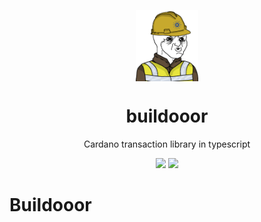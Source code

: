 <p align="center">
    <p align="center">
        <img width="100px" src="./assets/buildooor.png" align="center"/>
        <h1 align="center">buildooor</h1>
    </p>
  <p align="center">Cardano transaction library in typescript</p>

  <p align="center">
    <img src="https://img.shields.io/github/commit-activity/m/harmonicpool/buildoor?style=for-the-badge" />
    <a href="https://twitter.com/hlabs_tech">
      <img src="https://img.shields.io/twitter/follow/hlabs_tech?style=for-the-badge&logo=twitter" />
    </a>
  </p>
</p>

# Buildooor